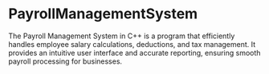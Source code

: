 # PayrollManagementSystem
The Payroll Management System in C++ is a program that efficiently handles employee salary calculations, deductions, and tax management. It provides an intuitive user interface and accurate reporting, ensuring smooth payroll processing for businesses.
